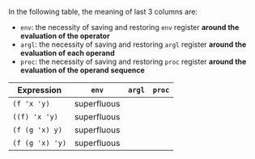 In the following table, the meaning of last 3 columns are:

* `env`: the necessity of saving and restoring `env` register
  **around the evaluation of the operator**
* `argl`: the necessity of saving and restoring `argl` register
  **around the evaluation of each operand**
* `proc`: the necessity of saving and restoring `proc` register
  **around the evaluation of the operand sequence**

Expression | `env` | `argl` | `proc`
--- | --- | --- | ----
`(f 'x 'y)`     | superfluous | 
`((f) 'x 'y)`   | superfluous |
`(f (g 'x) y)`  | superfluous |
`(f (g 'x) 'y)` | superfluous |

